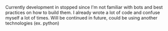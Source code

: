 Currently development in stopped since I'm not familiar with bots and best practices on how to build them. I already wrote a lot of code and confuse myself a lot of times. Will be continued in future, could be using another technologies (ex. python)
